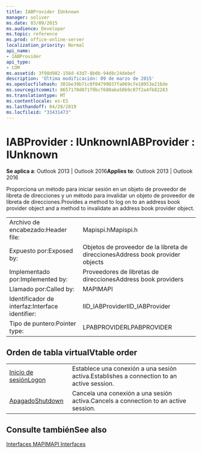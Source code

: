 ```yaml
---
title: IABProvider IUnknown
manager: soliver
ms.date: 03/09/2015
ms.audience: Developer
ms.topic: reference
ms.prod: office-online-server
localization_priority: Normal
api_name:
- IABProvider
api_type:
- COM
ms.assetid: 3f98d982-156d-43d7-8b0b-94d8c24debef
description: 'Última modificación: 09 de marzo de 2015'
ms.openlocfilehash: 301be39b71c0f04799037fa069cfe18953e216de
ms.sourcegitcommit: 8657170d071f9bcf680aba50b9c07f2a4fb82283
ms.translationtype: MT
ms.contentlocale: es-ES
ms.lasthandoff: 04/28/2019
ms.locfileid: "33431473"
---
```

# <a name="iabprovider--iunknown"></a><span data-ttu-id="3a31b-103">IABProvider : IUnknown</span><span class="sxs-lookup"><span data-stu-id="3a31b-103">IABProvider : IUnknown</span></span>

  
  
<span data-ttu-id="3a31b-104">**Se aplica a**: Outlook 2013 | Outlook 2016</span><span class="sxs-lookup"><span data-stu-id="3a31b-104">**Applies to**: Outlook 2013 | Outlook 2016</span></span> 
  
<span data-ttu-id="3a31b-105">Proporciona un método para iniciar sesión en un objeto de proveedor de libreta de direcciones y un método para invalidar un objeto de proveedor de libreta de direcciones.</span><span class="sxs-lookup"><span data-stu-id="3a31b-105">Provides a method to log on to an address book provider object and a method to invalidate an address book provider object.</span></span>
  
|||
|:-----|:-----|
|<span data-ttu-id="3a31b-106">Archivo de encabezado:</span><span class="sxs-lookup"><span data-stu-id="3a31b-106">Header file:</span></span>  <br/> |<span data-ttu-id="3a31b-107">Mapispi.h</span><span class="sxs-lookup"><span data-stu-id="3a31b-107">Mapispi.h</span></span>  <br/> |
|<span data-ttu-id="3a31b-108">Expuesto por:</span><span class="sxs-lookup"><span data-stu-id="3a31b-108">Exposed by:</span></span>  <br/> |<span data-ttu-id="3a31b-109">Objetos de proveedor de la libreta de direcciones</span><span class="sxs-lookup"><span data-stu-id="3a31b-109">Address book provider objects</span></span>  <br/> |
|<span data-ttu-id="3a31b-110">Implementado por:</span><span class="sxs-lookup"><span data-stu-id="3a31b-110">Implemented by:</span></span>  <br/> |<span data-ttu-id="3a31b-111">Proveedores de libretas de direcciones</span><span class="sxs-lookup"><span data-stu-id="3a31b-111">Address book providers</span></span>  <br/> |
|<span data-ttu-id="3a31b-112">Llamado por:</span><span class="sxs-lookup"><span data-stu-id="3a31b-112">Called by:</span></span>  <br/> |<span data-ttu-id="3a31b-113">MAPI</span><span class="sxs-lookup"><span data-stu-id="3a31b-113">MAPI</span></span>  <br/> |
|<span data-ttu-id="3a31b-114">Identificador de interfaz:</span><span class="sxs-lookup"><span data-stu-id="3a31b-114">Interface identifier:</span></span>  <br/> |<span data-ttu-id="3a31b-115">IID_IABProvider</span><span class="sxs-lookup"><span data-stu-id="3a31b-115">IID_IABProvider</span></span>  <br/> |
|<span data-ttu-id="3a31b-116">Tipo de puntero:</span><span class="sxs-lookup"><span data-stu-id="3a31b-116">Pointer type:</span></span>  <br/> |<span data-ttu-id="3a31b-117">LPABPROVIDER</span><span class="sxs-lookup"><span data-stu-id="3a31b-117">LPABPROVIDER</span></span>  <br/> |
   
## <a name="vtable-order"></a><span data-ttu-id="3a31b-118">Orden de tabla virtual</span><span class="sxs-lookup"><span data-stu-id="3a31b-118">Vtable order</span></span>

|||
|:-----|:-----|
|[<span data-ttu-id="3a31b-119">Inicio de sesión</span><span class="sxs-lookup"><span data-stu-id="3a31b-119">Logon</span></span>](iabprovider-logon.md) <br/> |<span data-ttu-id="3a31b-120">Establece una conexión a una sesión activa.</span><span class="sxs-lookup"><span data-stu-id="3a31b-120">Establishes a connection to an active session.</span></span>  <br/> |
|[<span data-ttu-id="3a31b-121">Apagado</span><span class="sxs-lookup"><span data-stu-id="3a31b-121">Shutdown</span></span>](iabprovider-shutdown.md) <br/> |<span data-ttu-id="3a31b-122">Cancela una conexión a una sesión activa.</span><span class="sxs-lookup"><span data-stu-id="3a31b-122">Cancels a connection to an active session.</span></span>  <br/> |
   
## <a name="see-also"></a><span data-ttu-id="3a31b-123">Consulte también</span><span class="sxs-lookup"><span data-stu-id="3a31b-123">See also</span></span>



[<span data-ttu-id="3a31b-124">Interfaces MAPI</span><span class="sxs-lookup"><span data-stu-id="3a31b-124">MAPI Interfaces</span></span>](mapi-interfaces.md)

